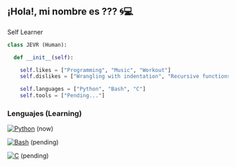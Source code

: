 ## ¡Hola!, mi nombre es ??? 🌀💻
Self Learner
```py
class JEVR (Human):

  def __init__(self):

    self.likes = ["Programming", "Music", "Workout"]
    self.dislikes = ["Wrangling with indentation", "Recursive functions", "Regex"]

    self.languages = ["Python", "Bash", "C"]
    self.tools = ["Pending..."]
```
### Lenguajes (Learning)
[![Python](https://img.shields.io/badge/Python-3776AB?logo=python&logoColor=fff)](#) (now)

[![Bash](https://img.shields.io/badge/Bash-4EAA25?logo=gnubash&logoColor=fff)](#) (pending)

[![C](https://img.shields.io/badge/C-00599C?logo=c&logoColor=white)](#) (pending)


